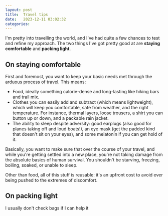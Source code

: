 ```yaml
---
layout: post
title:  Travel tips
date:   2023-12-11 03:02:32
categories: 
---
```


I'm pretty into travelling the world, and I've had quite a few chances to test and refine my approach. The two things I've got pretty good at are __staying comfortable__ and __packing light__. 

## On staying comfortable

First and foremost, you want to keep your basic needs met through the arduous process of travel. This means:
- Food, ideally something calorie-dense and long-lasting like hiking bars and trail mix.
- Clothes you can easily add and subtract (which means lightweight), which will keep you comfortable, safe from weather, and the right temperature. For instance, thermal layers, loose trousers, a shirt you can button up or down, and a packable rain jacket.
- The ability to sleep despite adversity: good earplugs (also good for planes taking off and loud boats!), an eye mask (get the padded kind that doesn't sit on your eyes), and some melatonin if you can get hold of it.

Basically, you want to make sure that over the course of your travel, and while you're getting settled into a new place, you're not taking damage from the absolute basics of human survival. You shouldn't be starving, freezing, boiling, soaked, or unable to sleep. 

Other than food, all of this stuff is reusable: it's an upfront cost to avoid ever being pushed to the extremes of discomfort.

## On packing light

I usually don't check bags if I can help it
